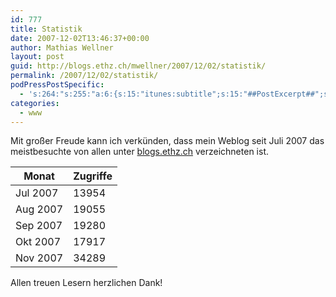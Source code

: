 ```yaml
---
id: 777
title: Statistik
date: 2007-12-02T13:46:37+00:00
author: Mathias Wellner
layout: post
guid: http://blogs.ethz.ch/mwellner/2007/12/02/statistik/
permalink: /2007/12/02/statistik/
podPressPostSpecific:
  - 's:264:"s:255:"a:6:{s:15:"itunes:subtitle";s:15:"##PostExcerpt##";s:14:"itunes:summary";s:15:"##PostExcerpt##";s:15:"itunes:keywords";s:17:"##WordPressCats##";s:13:"itunes:author";s:10:"##Global##";s:15:"itunes:explicit";s:7:"Default";s:12:"itunes:block";s:7:"Default";}";";'
categories:
  - www
---
```

Mit großer Freude kann ich verkünden, dass mein Weblog seit Juli 2007 das meistbesuchte von allen unter [blogs.ethz.ch](http://blogs.ethz.ch) verzeichneten ist. 

| Monat    | Zugriffe |
| -------- | -------- |
| Jul 2007 | 13954    |
| Aug 2007 | 19055    |
| Sep 2007 | 19280    |
| Okt 2007 | 17917    |
| Nov 2007 | 34289    |

Allen treuen Lesern herzlichen Dank!
